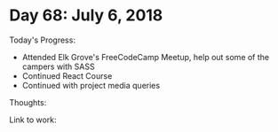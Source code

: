 # Day 68: July 6, 2018

Today's Progress: 
- Attended Elk Grove's FreeCodeCamp Meetup, help out some of the campers with SASS
- Continued React Course
- Continued with project media queries

Thoughts:

Link to work: 